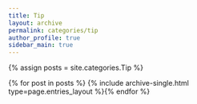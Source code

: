```yaml
---
title: Tip
layout: archive
permalink: categories/tip
author_profile: true
sidebar_main: true
---
```




{% assign posts = site.categories.Tip %}

{% for post in posts %} {% include archive-single.html type=page.entries_layout %}{% endfor %}
